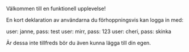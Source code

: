 Välkommen till en funktionell upplevelse!

En kort deklaration av användarna du förhoppningsvis kan logga in med:

user: janne, pass: test
user: mirr, pass: 123
user: cheri, pass: skinka

Är dessa inte tillfreds bör du även kunna lägga till din egen.


